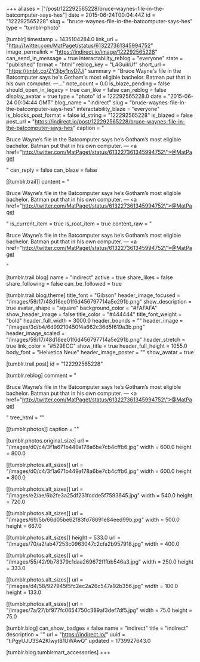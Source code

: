 +++
aliases = ["/post/122292565228/bruce-waynes-file-in-the-batcomputer-says-hes"]
date = 2015-06-24T00:04:44Z
id = "122292565228"
slug = "bruce-waynes-file-in-the-batcomputer-says-hes"
type = "tumblr-photo"

[tumblr]
timestamp = 1435104284.0
link_url = "http://twitter.com/MatPaget/status/613227361345994752"
image_permalink = "https://indirect.io/image/122292565228"
can_send_in_message = true
interactability_reblog = "everyone"
state = "published"
format = "html"
reblog_key = "L4GuikUf"
short_url = "https://tmblr.co/ZY3jby1nvD7Ji"
summary = "Bruce Wayne's file in the Batcomputer says he's Gotham's most eligible bachelor. Batman put that in his own computer. —..."
note_count = 0.0
is_blaze_pending = false
should_open_in_legacy = true
can_like = false
can_reblog = false
display_avatar = true
type = "photo"
id = 122292565228.0
date = "2015-06-24 00:04:44 GMT"
blog_name = "indirect"
slug = "bruce-waynes-file-in-the-batcomputer-says-hes"
interactability_blaze = "everyone"
is_blocks_post_format = false
id_string = "122292565228"
is_blazed = false
post_url = "https://indirect.io/post/122292565228/bruce-waynes-file-in-the-batcomputer-says-hes"
caption = "<p>Bruce Wayne&rsquo;s file in the Batcomputer says he&rsquo;s Gotham&rsquo;s most eligible bachelor. Batman put that in his own computer. — <a href=\"http://twitter.com/MatPaget/status/613227361345994752\">@MatPaget</a></p>"
can_reply = false
can_blaze = false

[[tumblr.trail]]
content = "<p>Bruce Wayne&rsquo;s file in the Batcomputer says he&rsquo;s Gotham&rsquo;s most eligible bachelor. Batman put that in his own computer. &mdash; <a href=\"http://twitter.com/MatPaget/status/613227361345994752\">@MatPaget</a></p>"
is_current_item = true
is_root_item = true
content_raw = "<p>Bruce Wayne’s file in the Batcomputer says he’s Gotham’s most eligible bachelor. Batman put that in his own computer. — <a href=\"http://twitter.com/MatPaget/status/613227361345994752\">@MatPaget</a></p>"

[tumblr.trail.blog]
name = "indirect"
active = true
share_likes = false
share_following = false
can_be_followed = true

[tumblr.trail.blog.theme]
title_font = "Gibson"
header_image_focused = "/images/59/17/48d16ee01f6d456797714a5e291b.png"
show_description = true
avatar_shape = "square"
background_color = "#FAFAFA"
show_header_image = false
title_color = "#444444"
title_font_weight = "bold"
header_full_width = 3000.0
header_bounds = ""
header_image = "/images/3d/b4/6d99210450f4a662c36d5f619a3b.png"
header_image_scaled = "/images/59/17/48d16ee01f6d456797714a5e291b.png"
header_stretch = true
link_color = "#529ECC"
show_title = true
header_full_height = 1055.0
body_font = "Helvetica Neue"
header_image_poster = ""
show_avatar = true

[tumblr.trail.post]
id = "122292565228"

[tumblr.reblog]
comment = "<p>Bruce Wayne’s file in the Batcomputer says he’s Gotham’s most eligible bachelor. Batman put that in his own computer. — <a href=\"http://twitter.com/MatPaget/status/613227361345994752\">@MatPaget</a></p>"
tree_html = ""

[[tumblr.photos]]
caption = ""

[tumblr.photos.original_size]
url = "/images/d0/c4/3f1a671b449a178a6be7cb4cffb6.jpg"
width = 600.0
height = 800.0

[[tumblr.photos.alt_sizes]]
url = "/images/d0/c4/3f1a671b449a178a6be7cb4cffb6.jpg"
width = 600.0
height = 800.0

[[tumblr.photos.alt_sizes]]
url = "/images/e2/ae/6b2fe3a25df231fcdde5f7593645.jpg"
width = 540.0
height = 720.0

[[tumblr.photos.alt_sizes]]
url = "/images/69/5b/66d05be62f83fd78691e84eed99b.jpg"
width = 500.0
height = 667.0

[[tumblr.photos.alt_sizes]]
height = 533.0
url = "/images/70/a2/ab47253c0963047c2cfa2b957918.jpg"
width = 400.0

[[tumblr.photos.alt_sizes]]
url = "/images/55/42/9b78379c1daa269672fffbb546a3.jpg"
width = 250.0
height = 333.0

[[tumblr.photos.alt_sizes]]
url = "/images/d4/58/927945f5fc2ec2a26c547a92b356.jpg"
width = 100.0
height = 133.0

[[tumblr.photos.alt_sizes]]
url = "/images/7a/27/bf977fc0654750c389af3def7df5.jpg"
width = 75.0
height = 75.0

[tumblr.blog]
can_show_badges = false
name = "indirect"
title = "indirect"
description = ""
url = "https://indirect.io/"
uuid = "t:PgyUJU3SA2Klwyt81UWAwQ"
updated = 1739927643.0

[tumblr.blog.tumblrmart_accessories]
+++
